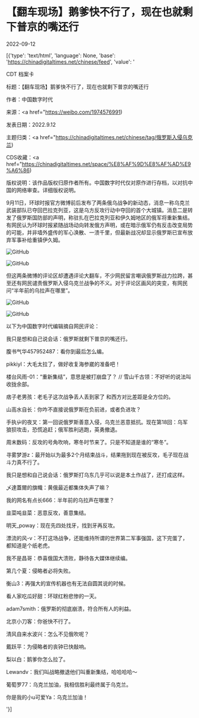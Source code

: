 # 【翻车现场】鹅爹快不行了，现在也就剩下普京的嘴还行

2022-09-12

[{'type': 'text/html', 'language': None, 'base': 'https://chinadigitaltimes.net/chinese/feed', 'value': '

CDT 档案卡

标题：【翻车现场】鹅爹快不行了，现在也就剩下普京的嘴还行

作者：中国数字时代

来源：<a href="https://weibo.com/1974576991)

发表日期：2022.9.12

主题归类：<a href="https://chinadigitaltimes.net/chinese/tag/俄罗斯入侵乌克兰)

CDS收藏：<a href="https://chinadigitaltimes.net/space/%E8%AF%9D%E8%AF%AD%E9%A6%86)

版权说明：该作品版权归原作者所有。中国数字时代仅对原作进行存档，以对抗中国的网络审查。详细版权说明。





9月11日，环球时报官方微博前后发布了两条俄乌战争的新动态，消息一称乌克兰武装部队已夺回巴拉克列亚，这是乌方反攻行动中夺回的首个大城镇。消息二是转发了俄罗斯国防部的声明，称驻扎在巴拉克列亚和伊久姆地区的俄军将重新集结。有网民认为环球时报紧随战场动向转发俄方声明，或在暗示俄军仍有反击改变局势的可能，并非墙外盛传的军心涣散、一溃千里，但最新战况却显示俄罗斯已宣布放弃军事补给重镇伊久姆。

![GitHub](https://chinadigitaltimes.net/chinese/files/2022/09/image-1662958312164.png)

![GitHub](https://chinadigitaltimes.net/chinese/files/2022/09/image-1662958327719.png)

但这两条微博的评论区却遭遇评论大翻车，不少网民留言嘲讽俄罗斯战力拉跨，甚至还有网民谴责俄罗斯入侵乌克兰战争的不义。对于评论区画风的突变，有网民问“半年前的乌拉声在哪里”。

![GitHub](https://chinadigitaltimes.net/chinese/files/2022/09/image-1662958399961.png)

![GitHub](https://chinadigitaltimes.net/chinese/files/2022/09/image-1662958469218.png)

以下为中国数字时代编辑摘自网民评论：



我只是想和自己说会话：俄罗斯就剩下普京的嘴还行。

腹书气华457952487：看你到最后怎么编。

pikkiyl：大毛太拉了，做好收复海参崴的准备吧！

楼台风雨-01：“重新集结”，意思是被打崩盘了？ //  雪山千古领：不好听的说法叫收拢余部。

痞子老男孩：老毛子这次战争丢人丢到家了 和西方对比差距是全方位的。

山高水自长：你咋不直接说俄罗斯在负前进，或者负进攻？

手执屮的夜叉：第一回说俄罗斯善意入侵，乌克兰恶意抵抗。现在第18回：乌军狼狈攻击，恐慌追赶；俄军胜利逃跑，英勇撤退。

周末数码：反攻的号角吹响，寒冬时节来了。只是不知道是谁的“寒冬”。

寻雾梦游z：最开始以为最多2个月结束战斗，结果拖到现在被反攻，毛子现在战斗力真不行了。

我只是想和自己说会话：俄罗斯打乌东几乎可以说是本土作战了，还打成这样。

乄達蓋爾的旗幟：黄俄最近都集体失声了嘛？

我的网名有点长666：半年前的乌拉声在哪里？

韭菜吨韭菜：恶意反攻，善意集结。

明天_poway：现在先四处找牙，找到牙再反攻。

漂流的风-v：不打这场战争，还能维持所谓的世界第二军事强国，这下完蛋了，都知道是个纸老虎。

我不是昌哥：恭喜俄国大溃败，静待各大媒体继续编。

第几个夏：侵略者必将失败。

衡山3：再强大的宣传机器也有无法自圆其说的时候。

看人家吃瓜好甜：环球红粉悲惨的一天。

adam7smith：俄罗斯的彻底崩溃，符合所有人的利益。

北京小刀客：你爸快不行了。

清风自来水波兴：怎么不见俄吹呢？

戴跃平：为侵略者的丧钟已快敲响。

梨以白：鹅爹你怎么拉了。

Lewandv：我们叫战略撤退他们叫重新集结，哈哈哈哈～

葡萄罗77：乌克兰加油，我相信胜利最终属于乌克兰。

你是我的小u可爱Ya：乌克兰加油！

'}]